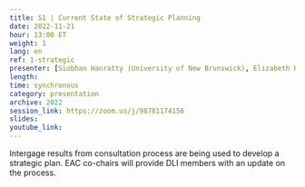```yaml
---
title: S1 | Current State of Strategic Planning
date: 2022-11-21
hour: 13:00 ET
weight: 1
lang: en
ref: 1-strategic
presenter: [Siobhan Hanratty (University of New Brunswick), Elizabeth Hill (University of Western Ontario)]
length:
time: synchronous
category: presentation
archive: 2022
session_link: https://zoom.us/j/98781174156
slides:
youtube_link:
---
```

Intergage results from consultation process are being used to develop a strategic plan. EAC co-chairs will provide DLI members with an update on the process. <!--more-->

